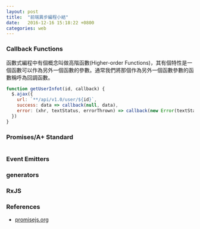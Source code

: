 ```yaml
---
layout: post
title:  "前端異步編程小結"
date:   2016-12-16 15:18:22 +0800
categories: web
---
```


### Callback Functions

函數式編程中有個概念叫做高階函數(Higher-order Functions)，其有個特性是一個函數可以作為另外一個函數的參數。通常我們將那個作為另外一個函數參數的函數稱呼為回調函數。


```js
function getUserInfot(id, callback) {
  $.ajax({
    url: `**/api/v1.0/user/${id}`,
    success: data => callback(null, data),
    error: (xhr, textStatus, errorThrown) => callback(new Error(textStatus), errorThrown),
  })
}
```


### Promises/A+ Standard

```js

```

### Event Emitters

### generators

### RxJS

### References

- [promisejs.org](https://www.promisejs.org/)
